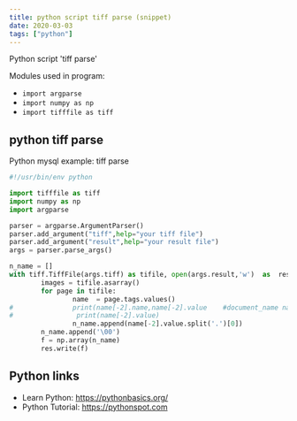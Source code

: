 ```yaml
---
title: python script tiff parse (snippet)
date: 2020-03-03
tags: ["python"]
---
```

Python script 'tiff parse'


Modules used in program: 
* `import argparse`
* `import numpy as np`
* `import tifffile as tiff`

## python tiff parse

Python mysql example: tiff parse

```python
#!/usr/bin/env python

import tifffile as tiff
import numpy as np
import argparse

parser = argparse.ArgumentParser()
parser.add_argument("tiff",help="your tiff file")
parser.add_argument("result",help="your result file")
args = parser.parse_args()

n_name = []
with tiff.TiffFile(args.tiff) as tifile, open(args.result,'w')  as  res:
        images = tifile.asarray()
        for page in tifile:
                name  = page.tags.values()
#               print(name[-2].name,name[-2].value    #document_name name)
#                print(name[-2].value)
                n_name.append(name[-2].value.split('.')[0])
		n_name.append('\00')
        f = np.array(n_name)
        res.write(f)

```

## Python links

- Learn Python: https://pythonbasics.org/
- Python Tutorial: https://pythonspot.com
